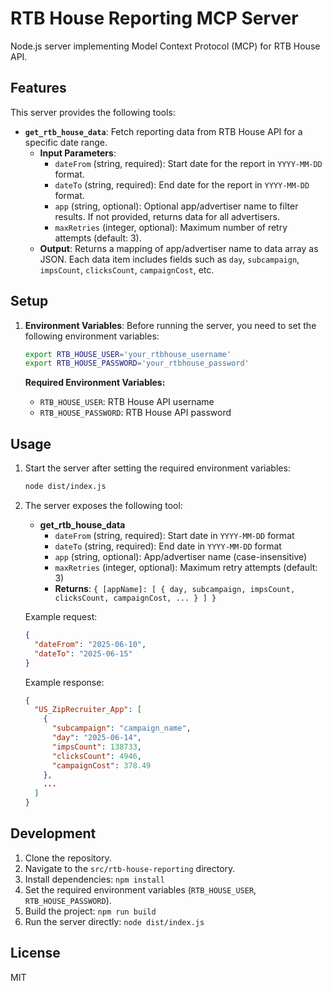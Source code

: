 # RTB House Reporting MCP Server

Node.js server implementing Model Context Protocol (MCP) for RTB House API.

## Features

This server provides the following tools:

*   **`get_rtb_house_data`**: Fetch reporting data from RTB House API for a specific date range.
    *   **Input Parameters**:
        *   `dateFrom` (string, required): Start date for the report in `YYYY-MM-DD` format.
        *   `dateTo` (string, required): End date for the report in `YYYY-MM-DD` format.
        *   `app` (string, optional): Optional app/advertiser name to filter results. If not provided, returns data for all advertisers.
        *   `maxRetries` (integer, optional): Maximum number of retry attempts (default: 3).
    *   **Output**: Returns a mapping of app/advertiser name to data array as JSON. Each data item includes fields such as `day`, `subcampaign`, `impsCount`, `clicksCount`, `campaignCost`, etc.

## Setup

1.  **Environment Variables**: Before running the server, you need to set the following environment variables:

    ```bash
    export RTB_HOUSE_USER='your_rtbhouse_username'
    export RTB_HOUSE_PASSWORD='your_rtbhouse_password'
    ```

    **Required Environment Variables:**
    *   `RTB_HOUSE_USER`: RTB House API username
    *   `RTB_HOUSE_PASSWORD`: RTB House API password

## Usage

1.  Start the server after setting the required environment variables:

    ```bash
    node dist/index.js
    ```

2.  The server exposes the following tool:

    *   **get_rtb_house_data**
        *   `dateFrom` (string, required): Start date in `YYYY-MM-DD` format
        *   `dateTo` (string, required): End date in `YYYY-MM-DD` format
        *   `app` (string, optional): App/advertiser name (case-insensitive)
        *   `maxRetries` (integer, optional): Maximum retry attempts (default: 3)
        *   **Returns**: `{ [appName]: [ { day, subcampaign, impsCount, clicksCount, campaignCost, ... } ] }`

    Example request:
    ```json
    {
      "dateFrom": "2025-06-10",
      "dateTo": "2025-06-15"
    }
    ```

    Example response:
    ```json
    {
      "US_ZipRecruiter_App": [
        {
          "subcampaign": "campaign_name",
          "day": "2025-06-14",
          "impsCount": 138733,
          "clicksCount": 4946,
          "campaignCost": 378.49
        },
        ...
      ]
    }
    ```

## Development

1.  Clone the repository.
2.  Navigate to the `src/rtb-house-reporting` directory.
3.  Install dependencies: `npm install`
4.  Set the required environment variables (`RTB_HOUSE_USER`, `RTB_HOUSE_PASSWORD`).
5.  Build the project: `npm run build`
6.  Run the server directly: `node dist/index.js`

## License

MIT
